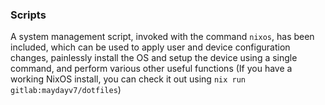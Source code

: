### Scripts
A system management script, invoked with the command `nixos`, has been included, which can be used to apply user and device configuration changes, painlessly install the OS and setup the device using a single command, and perform various other useful functions (If you have a working NixOS install, you can check it out using `nix run gitlab:maydayv7/dotfiles`)
